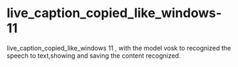 # live_caption_copied_like_windows-11
live_caption_copied_like_windows 11 , with the model vosk to recognized the speech to text,showing and saving the content recognized.
